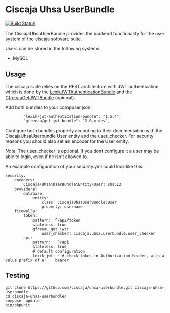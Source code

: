 # Ciscaja Uhsa UserBundle

[![Build Status](https://travis-ci.org/ciscaja/uhsa-userbundle.svg?branch=master)](https://travis-ci.org/ciscaja/uhsa-userbundle)

The CiscajaUhsaUserBundle provides the backend functionality for the user
system of the ciscaja software suite.

Users can be stored in the following systems:
 
 * MySQL

## Usage

The ciscaja suite relies on the REST architecture with JWT authentication
which is done by the [LexikJWTAuthenticationBundle](https://github.com/lexik/LexikJWTAuthenticationBundle)
and the [GfreeauGetJWTBundle](https://github.com/gfreeau/GfreeauGetJWTBundle)
(opional).

Add both bundles to your composer.json:
```
        "lexik/jwt-authentication-bundle": "1.5.*",
        "gfreeau/get-jwt-bundle": "2.0.x-dev",
```

Configure both bundles properly according to their documentation with the
CiscajaUhsaUserbundle User entity and the user_checker. For security 
reasons you should also set an encoder for the User entity. 

*Note*: The user_checker is optional. If you dont configure it a user 
may be able to login, even if he isn't allowed to.

An example configuration of your security.yml could look like this:
```
security:
    encoders:
        Ciscaja\Uhsa\UserBundle\Entity\User: sha512
    providers:
        database:
            entity:
                class: CiscajaUhsaUserBundle:User
                property: username
    firewalls:
        token:
            pattern:  ^/api/token
            stateless: true
            gfreeau_get_jwt:
                user_checker: ciscaja.uhsa.userbundle.user_checker
        api:
            pattern:   ^/api
            stateless: true
            # default configuration
            lexik_jwt: ~ # check token in Authorization Header, with a value prefix of e:    bearer
```


## Testing

```
git clone https://github.com/ciscaja/uhsa-userbundle.git ciscaja-uhsa-userbundle
cd ciscaja-uhsa-userbundle/
composer update
bin/phpunit
```
